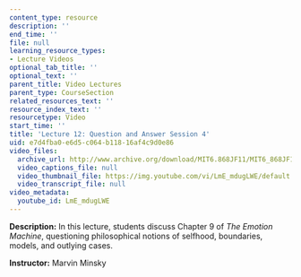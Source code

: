 ```yaml
---
content_type: resource
description: ''
end_time: ''
file: null
learning_resource_types:
- Lecture Videos
optional_tab_title: ''
optional_text: ''
parent_title: Video Lectures
parent_type: CourseSection
related_resources_text: ''
resource_index_text: ''
resourcetype: Video
start_time: ''
title: 'Lecture 12: Question and Answer Session 4'
uid: e7d4fba0-e6d5-c064-b118-16af4c9d0e86
video_files:
  archive_url: http://www.archive.org/download/MIT6.868JF11/MIT6_868JF11_lec12_300k.mp4
  video_captions_file: null
  video_thumbnail_file: https://img.youtube.com/vi/LmE_mdugLWE/default.jpg
  video_transcript_file: null
video_metadata:
  youtube_id: LmE_mdugLWE
---
```


**Description:** In this lecture, students discuss Chapter 9 of _The Emotion Machine_, questioning philosophical notions of selfhood, boundaries, models, and outlying cases.

**Instructor:** Marvin Minsky